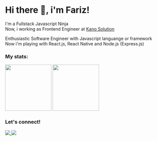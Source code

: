 # Hi there 👋, i'm Fariz!
<p>
    I'm a Fullstack Javascript Ninja<br />
    Now, i working as Frontend Engineer at <a href="https://www.kanosolution.com/">Kano Solution</a>
</p>

<p>
    Enthusiastic Software Engineer with Javascript languange or framework<br />
    Now i'm playing with React.js, React Native and Node.js (Express.js)<br />
</p>

### My stats:
<p>
    <img src="https://github-readme-stats.vercel.app/api?username=ayisrhmn&hide=contribs&hide_border=true&theme=onedark&border_radius=10" height=150 />
    <img src="https://github-readme-stats.vercel.app/api/top-langs/?username=ayisrhmn&layout=compact&hide_border=true&theme=onedark&border_radius=10" height=150 />
</p>

### Let's connect!
<p>
    <a href="https://linkedin.com/in/ayisrhmn/" target="blank">
        <img src="https://img.shields.io/badge/Muhammad_Fariz_Rahman-30302f?style=flat&logo=linkedin" />
    </a>
    <a href="https://instagram.com/ayisrhmn/" target="blank">
        <img src="https://img.shields.io/badge/Muhammad_Fariz_Rahman-30302f?style=flat&logo=instagram" />
    </a>
</p>
